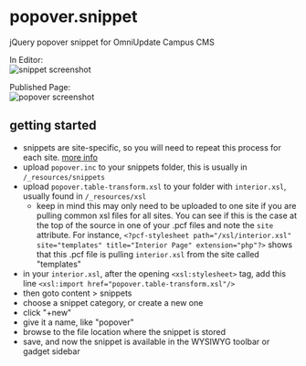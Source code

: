 # popover.snippet
jQuery popover snippet for OmniUpdate Campus CMS

In Editor:  
![snippet screenshot](https://raw.githubusercontent.com/admonkey/popover.snippet/master/snippet.screenshot.png)

Published Page:  
![popover screenshot](https://raw.githubusercontent.com/admonkey/popover.snippet/master/popover.screenshot.png)

## getting started
* snippets are site-specific, so you will need to repeat this process for each site. 
  [more info](http://support.omniupdate.com/oucampus10/reusable-content/snippets/snippets-setup.html)
* upload `popover.inc` to your snippets folder, this is usually in `/_resources/snippets`
* upload `popover.table-transform.xsl` to your folder with `interior.xsl`, usually found in `/_resources/xsl`
  * keep in mind this may only need to be uploaded to one site if you are pulling common xsl files for all sites. 
    You can see if this is the case at the top of the source in one of your .pcf files and note the `site` attribute.
    For instance, `<?pcf-stylesheet path="/xsl/interior.xsl" site="templates" title="Interior Page" extension="php"?>`
    shows that this .pcf file is pulling `interior.xsl` from the site called "templates"
* in your `interior.xsl`, after the opening `<xsl:stylesheet>` tag, add this line `<xsl:import href="popover.table-transform.xsl"/>`
* then goto content > snippets
* choose a snippet category, or create a new one
* click "+new"
* give it a name, like "popover"
* browse to the file location where the snippet is stored
* save, and now the snippet is available in the WYSIWYG toolbar or gadget sidebar
